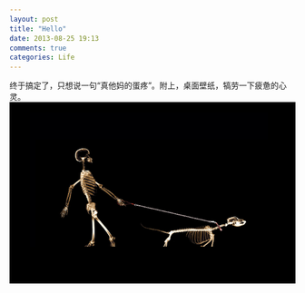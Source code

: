 ```yaml
---
layout: post
title: "Hello"
date: 2013-08-25 19:13
comments: true
categories: Life
---
```

终于搞定了，只想说一句“真他妈的蛋疼”。附上，桌面壁纸，犒劳一下疲惫的心灵。
![](/images/2.png)
